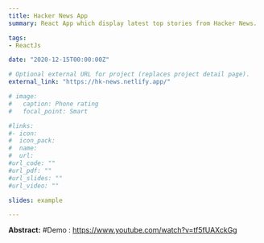 ```yaml
---
title: Hacker News App
summary: React App which display latest top stories from Hacker News.

tags:
- ReactJs

date: "2020-12-15T00:00:00Z"

# Optional external URL for project (replaces project detail page).
external_link: "https://hk-news.netlify.app/"

# image:
#   caption: Phone rating
#   focal_point: Smart

#links:
#- icon: 
#  icon_pack: 
#  name: 
#  url: 
#url_code: ""
#url_pdf: ""
#url_slides: ""
#url_video: ""

slides: example

---
```


**Abstract:**
#Demo : https://www.youtube.com/watch?v=tf5fUAXckGg